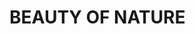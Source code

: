 <!doctype html>
<head> <link rel="stylesheet" href="style.css"> </head> 
<html><body><h1> BEAUTY OF NATURE</h1></body> </html>
